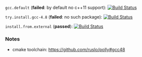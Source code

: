 `gcc.default` (**failed**: by default no c++11 support):
[![Build Status](https://travis-ci.org/travis-ci-tester/travis-test-gcc-cxx-11.png?branch=gcc.default)](https://travis-ci.org/travis-ci-tester/travis-test-gcc-cxx-11)

`try.install.gcc-4.8` (**failed**: no such package):
[![Build Status](https://travis-ci.org/travis-ci-tester/travis-test-gcc-cxx-11.png?branch=try.install.gcc-4.8)](https://travis-ci.org/travis-ci-tester/travis-test-gcc-cxx-11)

`install.from.external` (**passed**):
[![Build Status](https://travis-ci.org/travis-ci-tester/travis-test-gcc-cxx-11.png?branch=install.from.external)](https://travis-ci.org/travis-ci-tester/travis-test-gcc-cxx-11)

### Notes
* cmake toolchain: https://github.com/ruslo/polly#gcc48
